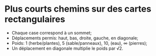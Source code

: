 # Plus courts chemins sur des cartes rectangulaires

* Chaque case correspond à un sommet;
* Déplacements permis: haut, bas, droite, gauche, en diagonale;
* Poids: 1 (herbe/plantes), 5 (sable/panneaux), 10, (eau), ∞ (pierres);
* Un déplacement en diagonale multiplie le poids par √2.